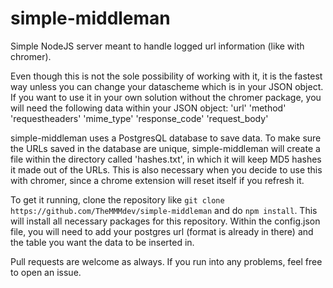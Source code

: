 # simple-middleman
Simple NodeJS server meant to handle logged url information (like with chromer). 

Even though this is not the sole possibility of working with it, it is the fastest way unless you can change your datascheme which is in your JSON object. If you want to use it in your own solution without the chromer package, you will need the following data within your JSON object:
'url'
'method'
'requestheaders'
'mime_type'
'response_code'
'request_body'

simple-middleman uses a PostgresQL database to save data. To make sure the URLs saved in the database are unique, simple-middleman will create a file within the directory called 'hashes.txt', in which it will keep MD5 hashes it made out of the URLs. This is also necessary when you decide to use this with chromer, since a chrome extension will reset itself if you refresh it. 

To get it running, clone the repository like ``git clone https://github.com/TheMMMdev/simple-middleman`` and do ``npm install``. This will install all necessary packages for this repository. Within the config.json file, you will need to add your postgres url (format is already in there) and the table you want the data to be inserted in. 

Pull requests are welcome as always. If you run into any problems, feel free to open an issue. 
